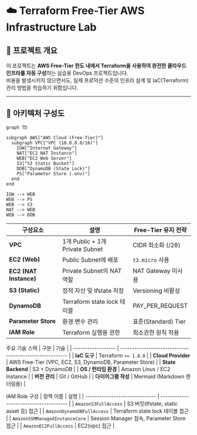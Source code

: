 # ☁️ Terraform Free-Tier AWS Infrastructure Lab

## 📖 프로젝트 개요

이 프로젝트는 **AWS Free-Tier 한도 내에서 Terraform을 사용하여 완전한 클라우드 인프라를 자동 구성**하는 실습용 DevOps 프로젝트입니다.  
비용을 발생시키지 않으면서도, 실제 프로덕션 수준의 인프라 설계 및 IaC(Terraform) 관리 방법을 학습하기 위함입니다.

---

## 🧱 아키텍처 구성도

```mermaid
graph TD

subgraph AWS["AWS Cloud (Free-Tier)"]
  subgraph VPC["VPC (10.0.0.0/16)"]
    IGW["Internet Gateway"]
    NAT["EC2 NAT Instance"]
    WEB["EC2 Web Server"]
    S3["S3 Static Bucket"]
    DDB["DynamoDB (State Lock)"]
    PS["Parameter Store (.env)"]
  end
end

IGW --> WEB
WEB --> PS
WEB --> S3
NAT --> WEB
WEB --> DDB
```

| 구성요소                   | 설명                            | Free-Tier 유지 전략   |
| ---------------------- | ----------------------------- | ----------------- |
| **VPC**                | 1개 Public + 1개 Private Subnet | CIDR 최소화 (/28)    |
| **EC2 (Web)**          | Public Subnet에 배포             | `t3.micro` 사용     |
| **EC2 (NAT Instance)** | Private Subnet의 NAT 역할        | NAT Gateway 미사용   |
| **S3 (Static)**        | 정적 자산 및 tfstate 저장            | Versioning 비활성    |
| **DynamoDB**           | Terraform state lock 테이블      | PAY_PER_REQUEST   |
| **Parameter Store**    | 환경 변수 관리                      | 표준(Standard) Tier |
| **IAM Role**           | Terraform 실행용 권한              | 최소권한 원칙 적용        |

주요 기술 스택
| 구분                 | 기술                                                      |
| ------------------ | ------------------------------------------------------- |
| **IaC 도구**         | Terraform `>= 1.8.0`                                    |
| **Cloud Provider** | AWS Free-Tier (VPC, EC2, S3, DynamoDB, Parameter Store) |
| **State Backend**  | S3 + DynamoDB                                           |
| **OS / 런타임 환경**    | Amazon Linux / EC2 Instance                             |
| **버전 관리**          | Git / GitHub                                            |
| **다이어그램 작성**       | Mermaid (Markdown 렌더링용)                                 |

IAM Role 구성
| 정책 이름                          | 설명                                     |
| ------------------------------ | -------------------------------------- |
| `AmazonS3FullAccess`           | S3 버킷(tfstate, static asset 등) 접근      |
| `AmazonDynamoDBFullAccess`     | Terraform state lock 테이블 접근            |
| `AmazonSSMManagedInstanceCore` | Session Manager 접속, Parameter Store 접근  |
| `AmazonEC2FullAccess`          | EC2(vpc) 접근                               |




